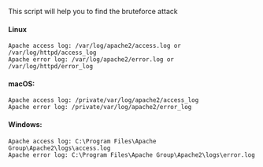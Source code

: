 This script will help you to find the bruteforce attack


#### Linux

```
Apache access log: /var/log/apache2/access.log or /var/log/httpd/access_log
Apache error log: /var/log/apache2/error.log or /var/log/httpd/error_log
```

#### macOS:

```
Apache access log: /private/var/log/apache2/access_log
Apache error log: /private/var/log/apache2/error_log
```

#### Windows:

```
Apache access log: C:\Program Files\Apache Group\Apache2\logs\access.log
Apache error log: C:\Program Files\Apache Group\Apache2\logs\error.log
```
